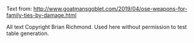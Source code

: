 Text from:
http://www.goatmansgoblet.com/2019/04/ose-weapons-for-family-ties-by-damage.html

All text Copyright Brian Richmond. Used here without permission to test table generation.